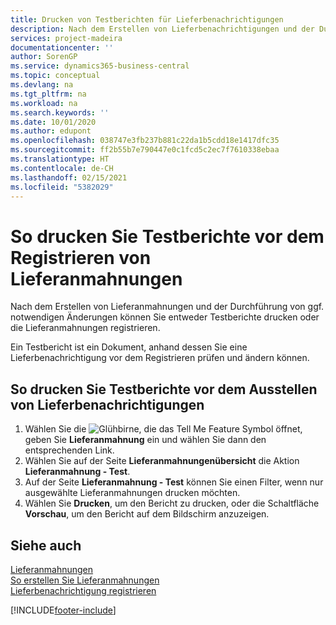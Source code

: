 ```yaml
---
title: Drucken von Testberichten für Lieferbenachrichtigungen
description: Nach dem Erstellen von Lieferbenachrichtigungen und der Durchführung von ggf. erforderlichen Änderungen können Sie entweder Testberichte drucken oder die Lieferbenachrichtigungen ausstellen.
services: project-madeira
documentationcenter: ''
author: SorenGP
ms.service: dynamics365-business-central
ms.topic: conceptual
ms.devlang: na
ms.tgt_pltfrm: na
ms.workload: na
ms.search.keywords: ''
ms.date: 10/01/2020
ms.author: edupont
ms.openlocfilehash: 038747e3fb237b881c22da1b5cdd18e1417dfc35
ms.sourcegitcommit: ff2b55b7e790447e0c1fcd5c2ec7f7610338ebaa
ms.translationtype: HT
ms.contentlocale: de-CH
ms.lasthandoff: 02/15/2021
ms.locfileid: "5382029"
---
```

# <a name="print-test-reports-for-delivery-reminders"></a>So drucken Sie Testberichte vor dem Registrieren von Lieferanmahnungen
Nach dem Erstellen von Lieferanmahnungen und der Durchführung von ggf. notwendigen Änderungen können Sie entweder Testberichte drucken oder die Lieferanmahnungen registrieren.  

Ein Testbericht ist ein Dokument, anhand dessen Sie eine Lieferbenachrichtigung vor dem Registrieren prüfen und ändern können.  

## <a name="to-print-test-reports-before-issuing-delivery-reminders"></a>So drucken Sie Testberichte vor dem Ausstellen von Lieferbenachrichtigungen  

1.  Wählen Sie die ![Glühbirne, die das Tell Me Feature](../../media/ui-search/search_small.png "Tell me-Funktion") Symbol öffnet, geben Sie **Lieferanmahnung** ein und wählen Sie dann den entsprechenden Link.  
2.  Wählen Sie auf der Seite **Lieferanmahnungenübersicht** die Aktion **Lieferanmahnung - Test**.  
3.  Auf der Seite **Lieferanmahnung - Test** können Sie einen Filter, wenn nur ausgewählte Lieferanmahnungen drucken möchten.  
4.  Wählen Sie **Drucken**, um den Bericht zu drucken, oder die Schaltfläche **Vorschau**, um den Bericht auf dem Bildschirm anzuzeigen.  

## <a name="see-also"></a>Siehe auch  
 [Lieferanmahnungen](delivery-reminders.md)   
 [So erstellen Sie Lieferanmahnungen](how-to-generate-delivery-reminders.md)   
 [Lieferbenachrichtigung registrieren](how-to-issue-delivery-reminders.md)


[!INCLUDE[footer-include](../../includes/footer-banner.md)]